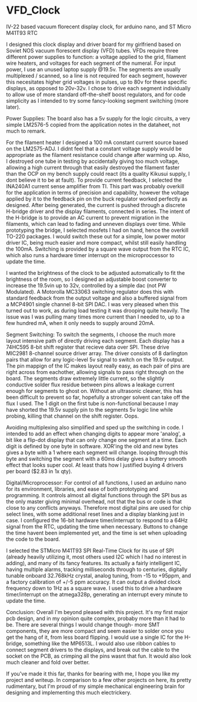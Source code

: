 # VFD_Clock
IV-22 based vacuum florecent display clock, for arduino nano, and ST Micro M41T93 RTC


I designed this clock display and driver board for my girlfriend based on Soviet NOS vacuum florescent display (VFD) tubes. VFDs require three different power supplies to function: a voltage applied to the grid, filament wire heaters, and voltages for each segment of the numeral. For input power, I use an unused laptop supply @19.5v. The segments are usually multiplexed / scanned, so a line is not required for each segment, however this necesitates higher grid voltages in pulses, up to 80v for these specific displays, as opposed to 20v-32v. I chose to drive each segment individually to allow use of more standard off-the-shelf boost regulators, and for code simplicity as I intended to try some fancy-looking segment switching (more later). 


Power Supplies:
The board also has a 5v supply for the logic circuits, a very simple LM2576-5 copied from the application notes in the 		dataheet, not much to remark.

For the filament heater I designed a 100 mA constant current source based on the LM2575-ADJ. I didnt feel that a constant voltage supply would be appropriate as the filament resistance could change after warming up. Also, I destroyed one tube in testing by accidentally giving too much voltage, allowing a high current through that easily destroyed the filament faster than the OCP on my bench supply could react (its a quality Kikusui supply, I dont believe it to be at fault). To provide current feedback, I selected the INA240A1 current sense amplifier from TI. This part was probably overkill for the application in terms of precision and capability, however the voltage applied by it to the feedback pin on the buck regulator worked perfectly as designed. After being generated, the current is pushed through a discrete H-bridge driver and the display filaments, connected in series. The intent of the H-bridge is to provide an AC current to prevent migration in the filaments, which can lead to fading and unneven displays over time. While prototyping the bridge, I selected mosfets I had on hand, hence the overkill TO-220 packages. I would switch these out for a simple, low power motor driver IC, being much easier and more compact, whilst still easily handling the 100mA. Switching is provided by a square wave output from the RTC IC, which also runs a hardware timer interrupt on the microproccessor to update the time.

I wanted the brightness of the clock to be adjusted automatically to fit the brightness of the room, so I designed an adjustable boost converter to increase the 19.5vin up to 32v, controlled by a simple dac (not PW Modulated). A Motorolla MC33063 switching regulator does this with standard feedback from the output voltage and also a buffered signal from a MCP4901 single channel 8-bit SPI DAC. I was very pleased when this turned out to work, as during load testing it was drooping quite heavily. The issue was I was pulling many times more current than I needed to, up to a few hundred mA, when it only needs to supply around 20mA.


Segment Switching:
To switch the segments, I choose the much more layout intensive path of directly driving each segment. Each display has a 74HC595 8-bit shift register that recieve data over SPI. These drive MIC2981 8-channel source driver array. The driver consists of 8 darlington pairs that allow for any logic-level 5v signal to switch on the 19.5v output. The pin mappign of the IC makes layout really easy, as each pair of pins are right across from eachother, allowing signals to pass right through on the board. The segments draw extremely little current, so the slightly conductive solder flux residue between pins allows a leakage current enough for segments to ghost on. Without an ultrasonic cleaner, this has been difficult to prevent so far, hopefully a stronger solvent can take off the flux I used. The 1 digit on the first tube is non-functional because I may have shorted the 19.5v supply pin to the segments 5v logic line while probing, killing that channel on the shift register. Oops. 

Avoiding multiplexing also simplified and sped up the switching in code. I intended to add an effect when changing digits to appear more 'analog', a bit like a flip-dot display that can only change one segment at a time. Each digit is defined by one byte in software. XOR'ing the old and new bytes gives a byte with a 1 where each segment will change. looping through this byte and switching the  segment with a 60ms delay gives a buttery smooth effect that looks super cool. At least thats how I justified buying 4 drivers per board ($2.83 in 1x qty).


Digital/Microprocessor:
For control of all functions, I used an arduino nano for its environment, libraries, and ease of both prototyping and programming. It controls almost all digital functions through the SPI bus as the only master  giving minimal overhead, not that the bus or code is that close to any conflicts anyways. Therefore most digital pins are used for chip select lines, with some additional reset lines and a display blanking just in case. I configured the 16-bit hardware timer/interrupt to respond to a 64Hz signal from the RTC, updating the time when necessary. Buttons to change the time havent been implemented yet, and the time is set when uploading the code to the board.

I selected the STMicro M41T93 SPI Real-Time Clock for its use of SPI (already heavily utilizing it, most others used I2C which I had no interest in adding), and many of its fancy features. Its actually a fairly intelligent IC, having multiple alarms, tracking milliseconds through to centuries, digitally tunable onboard 32.768kHz crystal, analog tuning, from -15 to +95ppm, and a factory calibration of +/-5 ppm accuracy. It can output a divided clock frequency down to 1Hz as a square wave. I used this to drive a hardware timer/interrupt on the atmega328p, generating an interrupt every minute to update the time. 


Conclusion:
Overall I'm beyond pleased with this project. It's my first major pcb design, and in my opinion quite complex, probaby more than it had to be. There are several things I would change though- more SMT components, they are more compact and seem easier to solder once you get the hang of it, from less board flipping. I would use a single IC for the H-bridge, something like the MP6513L. I would also use ribbon cables to connect segment drivers to the displays, and break out the cable to the socket on the PCB, as crimping all the pins wasnt that fun. It would also look much cleaner and fold over better.

If you've made it this far, thanks for bearing with me, I hope you like my project and writeup. In comparison to a few other projects on here, its pretty rudimentary, but I'm proud of my simple mechanical engineering brain for designing and implementing this much electrickery. 







